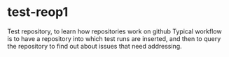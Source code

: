 # test-reop1
Test repository, to learn how repositories work on github
Typical workflow is to have a repository into which test runs are inserted, and then to query the repository to find out about issues that need addressing.
